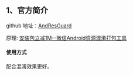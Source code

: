 ## 1、官方简介

github 地址：[AndResGuard](https://github.com/shwenzhang/AndResGuard)

原理: [安装包立减1M--微信Android资源混淆打包工具](https://mp.weixin.qq.com/s?__biz=MzAwNDY1ODY2OQ==&mid=208135658&idx=1&sn=ac9bd6b4927e9e82f9fa14e396183a8f#rd)

#### 使用方式


配合混淆效果更好。
